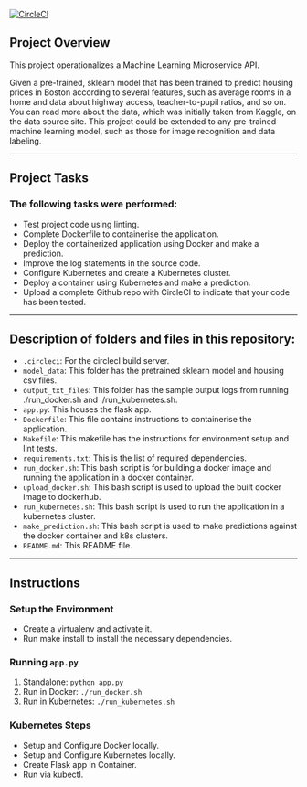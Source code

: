 [![CircleCI](https://dl.circleci.com/status-badge/img/gh/SokEarth/An-ML-Microservice-API/tree/master.svg?style=svg)](https://dl.circleci.com/status-badge/redirect/gh/SokEarth/An-ML-Microservice-API/tree/master)

## Project Overview

This project operationalizes a Machine Learning Microservice API.

Given a pre-trained, sklearn model that has been trained to predict housing prices in Boston according to several features, 
such as average rooms in a home and data about highway access, teacher-to-pupil ratios, and so on. 
You can read more about the data, which was initially taken from Kaggle, on the data source site. 
This project could be extended to any pre-trained machine learning model, such as those for image recognition and data labeling.

---

## Project Tasks

### The following tasks were performed:

* Test project code using linting.
* Complete Dockerfile to containerise the application.
* Deploy the containerized application using Docker and make a prediction.
* Improve the log statements in the source code.
* Configure Kubernetes and create a Kubernetes cluster.
* Deploy a container using Kubernetes and make a prediction.
* Upload a complete Github repo with CircleCI to indicate that your code has been tested.

---

## Description of folders and files in this repository:

* `.circleci`: For the circlecI build server.
* `model_data`: This folder has the pretrained sklearn model and housing csv files.
* `output_txt_files`: This folder has the sample output logs from running ./run_docker.sh and ./run_kubernetes.sh.
* `app.py`: This houses the flask app.
* `Dockerfile`: This file contains instructions to containerise the application.
* `Makefile`: This makefile has the instructions for environment setup and lint tests.
* `requirements.txt`: This is the list of required dependencies.
* `run_docker.sh`: This bash script is for building a docker image and running the application in a docker container.
* `upload_docker.sh`: This bash script is used to upload the built docker image to dockerhub.
* `run_kubernetes.sh`: This bash script is used to run the application in a kubernetes cluster.
* `make_prediction.sh`: This bash script is used to make predictions against the docker container and k8s clusters.
* `README.md`: This README file.

---

## Instructions

### Setup the Environment

* Create a virtualenv and activate it.
* Run make install to install the necessary dependencies.

### Running `app.py`

1. Standalone:  `python app.py`
2. Run in Docker:  `./run_docker.sh`
3. Run in Kubernetes:  `./run_kubernetes.sh`

### Kubernetes Steps

* Setup and Configure Docker locally.
* Setup and Configure Kubernetes locally.
* Create Flask app in Container.
* Run via kubectl.
